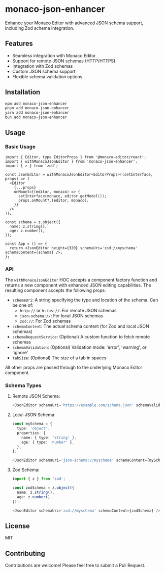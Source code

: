 # monaco-json-enhancer

Enhance your Monaco Editor with advanced JSON schema support, including Zod schema integration.

## Features

- Seamless integration with Monaco Editor
- Support for remote JSON schemas (HTTP/HTTPS)
- Integration with Zod schemas
- Custom JSON schema support
- Flexible schema validation options

## Installation

```bash
npm add monaco-json-enhancer
pnpm add monaco-json-enhancer
yarn add monaco-json-enhancer
bun add monaco-json-enhancer
```

## Usage

### Basic Usage

```tsx
import { Editor, type EditorProps } from '@monaco-editor/react';
import { withMonacoJsonEditor } from 'monaco-json-enhancer';
import { z } from 'zod';

const JsonEditor = withMonacoJsonEditor<EditorProps>((setInterface, props) => (
  <Editor
    {...props}
    onMount={(editor, monaco) => {
      setInterface(monaco, editor.getModel());
      props.onMount?.(editor, monaco);
    }}
  />
));

const schema = z.object({
  name: z.string(),
  age: z.number(),
});

const App = () => {
  return <JsonEditor height={320} schemaUri='zod://myschema' schemaContent={schema} />;
};
```

### API

The `withMonacoJsonEditor` HOC accepts a component factory function and returns a new component with enhanced JSON editing capabilities. The resulting component accepts the following props:

- `schemaUri`: A string specifying the type and location of the schema. Can be one of:
  - `http://` or `https://`: For remote JSON schemas
  - `json-schema://`: For local JSON schemas
  - `zod://`: For Zod schemas
- `schemaContent`: The actual schema content (for Zod and local JSON schemas)
- `schemaRequestService`: (Optional) A custom function to fetch remote schemas
- `schemaValidation`: (Optional) Validation mode: 'error', 'warning', or 'ignore'
- `tabSize`: (Optional) The size of a tab in spaces

All other props are passed through to the underlying Monaco Editor component.

### Schema Types

1. Remote JSON Schema:

   ```typescript
   <JsonEditor schemaUri='https://example.com/schema.json' schemaValidation='error' />
   ```

2. Local JSON Schema:

   ```typescript
   const mySchema = {
     type: 'object',
     properties: {
       name: { type: 'string' },
       age: { type: 'number' },
     },
   };

   <JsonEditor schemaUri='json-schema://myschema' schemaContent={mySchema} />;
   ```

3. Zod Schema:

   ```typescript
   import { z } from 'zod';

   const zodSchema = z.object({
     name: z.string(),
     age: z.number(),
   });

   <JsonEditor schemaUri='zod://myschema' schemaContent={zodSchema} />;
   ```

## License

MIT

## Contributing

Contributions are welcome! Please feel free to submit a Pull Request.

